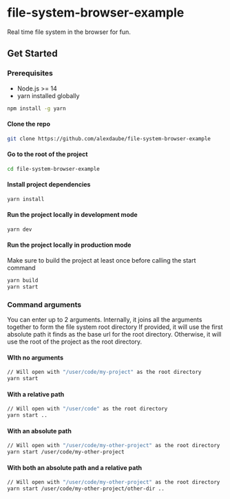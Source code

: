 # file-system-browser-example
Real time file system in the browser for fun.

## Get Started

### Prerequisites
 - Node.js >= 14
 - yarn installed globally
 ```bash
npm install -g yarn
```

#### Clone the repo
```bash
git clone https://github.com/alexdaube/file-system-browser-example
```

#### Go to the root of the project
```bash
cd file-system-browser-example
```

#### Install project dependencies
```bash
yarn install
```

#### Run the project locally in development mode
```bash
yarn dev
```

#### Run the project locally in production mode
Make sure to build the project at
least once before calling the start command
```bash
yarn build
yarn start
```

### Command arguments
You can enter up to 2 arguments.
Internally, it joins all the arguments together 
to form the file system root directory 
If provided, it will use the first absolute 
path it finds as the base url for the root directory.
Otherwise, it will use the root of the project 
as the root directory.

#### WIth no arguments
```bash
// Will open with "/user/code/my-project" as the root directory
yarn start
```

#### With a relative path
```bash
// Will open with "/user/code" as the root directory
yarn start ..
```

#### With an absolute path
```bash
// Will open with "/user/code/my-other-project" as the root directory
yarn start /user/code/my-other-project
```

#### With both an absolute path and a relative path
```bash
// Will open with "/user/code/my-other-project" as the root directory
yarn start /user/code/my-other-project/other-dir ..
```
